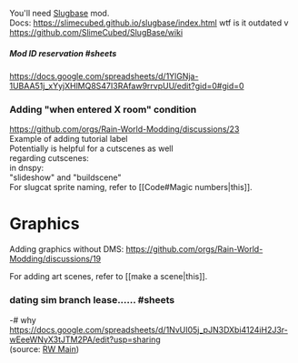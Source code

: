 You'll need [Slugbase](https://steamcommunity.com/sharedfiles/filedetails/?id=2933196558) mod.  
Docs: https://slimecubed.github.io/slugbase/index.html
wtf is it outdated v
https://github.com/SlimeCubed/SlugBase/wiki

##### Mod ID reservation #sheets  
https://docs.google.com/spreadsheets/d/1YlGNja-1UBAA51j_xYyjXHlMQ8S47I3RAfaw9rrvpUU/edit?gid=0#gid=0

### Adding "when entered X room" condition  
https://github.com/orgs/Rain-World-Modding/discussions/23  
Example of adding tutorial label  
Potentially is helpful for a cutscenes as well  
regarding cutscenes:  
in dnspy:   
"slideshow" and "buildscene"  
For slugcat sprite naming, refer to [[Code#Magic numbers|this]].  
# Graphics  
Adding graphics without DMS: https://github.com/orgs/Rain-World-Modding/discussions/19

For adding art scenes, refer to [[make a scene|this]].

### dating sim branch lease......   #sheets
-# why  
https://docs.google.com/spreadsheets/d/1NvUI05j_pJN3DXbi4124iH2J3r-wEeeWNyX3tJTM2PA/edit?usp=sharing  
(source: [RW Main](https://discord.com/channels/291184728944410624/838185248981385256/1192167586796941312))